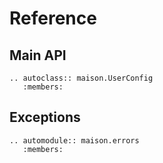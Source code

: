 # Reference

## Main API

```{eval-rst}
.. autoclass:: maison.UserConfig
   :members:
```

## Exceptions

```{eval-rst}
.. automodule:: maison.errors
   :members:
```
